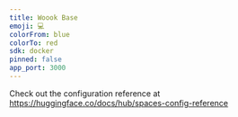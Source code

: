 ```yaml
---
title: Woook Base
emoji: 💻
colorFrom: blue
colorTo: red
sdk: docker
pinned: false
app_port: 3000
---
```


Check out the configuration reference at https://huggingface.co/docs/hub/spaces-config-reference
